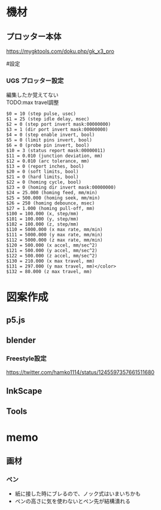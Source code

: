 # 機材
## プロッター本体
https://mygktools.com/doku.php/gk_x3_pro


#設定
### UGS プロッター設定
編集したか覚えてない  
TODO:max travel調整
```
$0 = 10 (step pulse, usec)
$1 = 25 (step idle delay, msec)
$2 = 0 (step port invert mask:00000000)
$3 = 1 (dir port invert mask:00000000)
$4 = 0 (step enable invert, bool)
$5 = 0 (limit pins invert, bool)
$6 = 0 (probe pin invert, bool)
$10 = 3 (status report mask:00000011)
$11 = 0.010 (junction deviation, mm)
$12 = 0.010 (arc tolerance, mm)
$13 = 0 (report inches, bool)
$20 = 0 (soft limits, bool)
$21 = 0 (hard limits, bool)
$22 = 0 (homing cycle, bool)
$23 = 0 (homing dir invert mask:00000000)
$24 = 25.000 (homing feed, mm/min)
$25 = 500.000 (homing seek, mm/min)
$26 = 250 (homing debounce, msec)
$27 = 1.000 (homing pull-off, mm)
$100 = 100.000 (x, step/mm)
$101 = 100.000 (y, step/mm)
$102 = 100.000 (z, step/mm)
$110 = 5000.000 (x max rate, mm/min)
$111 = 5000.000 (y max rate, mm/min)
$112 = 5000.000 (z max rate, mm/min)
$120 = 500.000 (x accel, mm/sec^2)
$121 = 500.000 (y accel, mm/sec^2)
$122 = 500.000 (z accel, mm/sec^2)
$130 = 210.000 (x max travel, mm)
$131 = 297.000 (y max travel, mm)</color>
$132 = 80.000 (z max travel, mm)
```

# 図案作成
## p5.js

## blender
### Freestyle設定
https://twitter.com/hamko1114/status/1245597357661511680
## InkScape

## Tools



# memo
## 画材
### ペン
- 紙に接した時にブレるので、ノック式はいまいちかも
- ペンの高さに気を使わないとペン先が結構潰れる
